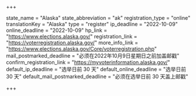 +++

state_name = "Alaska"
state_abbreviation = "ak"
registration_type = "online"
translationKey = "Alaska"
type = "register"
ip_deadline = "2022-10-09"
online_deadline = "2022-10-09"
hp_link = "https://www.elections.alaska.gov/"
registration_link = "https://voterregistration.alaska.gov/"
more_info_link = "https://www.elections.alaska.gov/Core/voterregistration.php"
mail_postmarked_deadline = "必须在2022年10月9日星期日之前加盖邮戳"
confirm_registration_link = "https://myvoterinformation.alaska.gov/"
default_ip_deadline = "选举日前 30 天"
default_online_deadline = "选举日前 30 天"
default_mail_postmarked_deadline = "必须在选举日前 30 天盖上邮戳"

+++